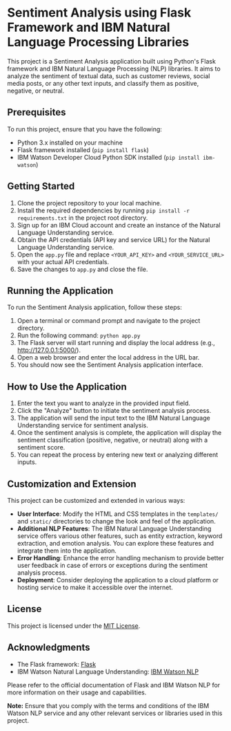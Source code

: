 # Sentiment Analysis using Flask Framework and IBM Natural Language Processing Libraries

This project is a Sentiment Analysis application built using Python's Flask framework and IBM Natural Language Processing (NLP) libraries. It aims to analyze the sentiment of textual data, such as customer reviews, social media posts, or any other text inputs, and classify them as positive, negative, or neutral.

## Prerequisites

To run this project, ensure that you have the following:

- Python 3.x installed on your machine
- Flask framework installed (`pip install flask`)
- IBM Watson Developer Cloud Python SDK installed (`pip install ibm-watson`)

## Getting Started

1. Clone the project repository to your local machine.
2. Install the required dependencies by running `pip install -r requirements.txt` in the project root directory.
3. Sign up for an IBM Cloud account and create an instance of the Natural Language Understanding service.
4. Obtain the API credentials (API key and service URL) for the Natural Language Understanding service.
5. Open the `app.py` file and replace `<YOUR_API_KEY>` and `<YOUR_SERVICE_URL>` with your actual API credentials.
6. Save the changes to `app.py` and close the file.

## Running the Application

To run the Sentiment Analysis application, follow these steps:

1. Open a terminal or command prompt and navigate to the project directory.
2. Run the following command: `python app.py`
3. The Flask server will start running and display the local address (e.g., http://127.0.0.1:5000/).
4. Open a web browser and enter the local address in the URL bar.
5. You should now see the Sentiment Analysis application interface.

## How to Use the Application

1. Enter the text you want to analyze in the provided input field.
2. Click the "Analyze" button to initiate the sentiment analysis process.
3. The application will send the input text to the IBM Natural Language Understanding service for sentiment analysis.
4. Once the sentiment analysis is complete, the application will display the sentiment classification (positive, negative, or neutral) along with a sentiment score.
5. You can repeat the process by entering new text or analyzing different inputs.

## Customization and Extension

This project can be customized and extended in various ways:

- **User Interface**: Modify the HTML and CSS templates in the `templates/` and `static/` directories to change the look and feel of the application.
- **Additional NLP Features**: The IBM Natural Language Understanding service offers various other features, such as entity extraction, keyword extraction, and emotion analysis. You can explore these features and integrate them into the application.
- **Error Handling**: Enhance the error handling mechanism to provide better user feedback in case of errors or exceptions during the sentiment analysis process.
- **Deployment**: Consider deploying the application to a cloud platform or hosting service to make it accessible over the internet.

## License

This project is licensed under the [MIT License](LICENSE).

## Acknowledgments

- The Flask framework: [Flask](https://flask.palletsprojects.com/)
- IBM Watson Natural Language Understanding: [IBM Watson NLP](https://cloud.ibm.com/docs/natural-language-understanding)

Please refer to the official documentation of Flask and IBM Watson NLP for more information on their usage and capabilities.

**Note:** Ensure that you comply with the terms and conditions of the IBM Watson NLP service and any other relevant services or libraries used in this project.
